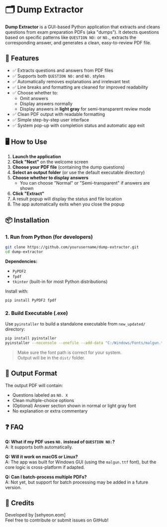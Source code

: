 # 🗂️ Dump Extractor

**Dump Extractor** is a GUI-based Python application that extracts and cleans questions from exam preparation PDFs (aka "dumps"). It detects questions based on specific patterns like `QUESTION NO:` or `NO.`, extracts the corresponding answer, and generates a clean, easy-to-review PDF file.

## 📌 Features

-   ✅ Extracts questions and answers from PDF files
-   ✅ Supports both `QUESTION NO:` and `NO.` styles
-   ✅ Automatically removes explanations and irrelevant text
-   ✅ Line breaks and formatting are cleaned for improved readability
-   ✅ Choose whether to:
    -   Omit answers
    -   Display answers normally
    -   Display answers in **light gray** for semi-transparent review mode
-   ✅ Clean PDF output with readable formatting
-   ✅ Simple step-by-step user interface
-   ✅ System pop-up with completion status and automatic app exit

## 🖥️ How to Use

1. **Launch the application**
2. **Click "Next"** on the welcome screen
3. **Choose your PDF file** (containing the dump questions)
4. **Select an output folder** (or use the default executable directory)
5. **Choose whether to display answers**
    - You can choose "Normal" or "Semi-transparent" if answers are shown
6. **Click "Extract"**
7. A result popup will display the status and file location
8. The app automatically exits when you close the popup

## 📦 Installation

### 1. Run from Python (for developers)

```bash
git clone https://github.com/yourusername/dump-extractor.git
cd dump-extractor
```

**Dependencies:**

-   `PyPDF2`
-   `fpdf`
-   `tkinter` (built-in for most Python distributions)

Install with:

```bash
pip install PyPDF2 fpdf
```

### 2. Build Executable (.exe)

Use `pyinstaller` to build a standalone executable from `new_updated/` directory:

```bash
pip install pyinstaller
pyinstaller --noconsole --onefile --add-data "C:/Windows/Fonts/malgun.ttf;." DumpExtractor.py
```

> Make sure the font path is correct for your system.  
> Output will be in the `dist/` folder.

## 📁 Output Format

The output PDF will contain:

-   Questions labeled as `NO. X`
-   Clean multiple-choice options
-   (Optional) Answer section shown in normal or light gray font
-   No explanation or extra commentary

## ❓ FAQ

**Q: What if my PDF uses `NO.` instead of `QUESTION NO:`?**  
A: It supports both automatically.

**Q: Will it work on macOS or Linux?**  
A: The app was built for Windows GUI (using the `malgun.ttf` font), but the core logic is cross-platform if adapted.

**Q: Can I batch-process multiple PDFs?**  
A: Not yet, but support for batch processing may be added in a future version.

## 🙌 Credits

Developed by [sehyeon.eom]  
Feel free to contribute or submit issues on GitHub!
